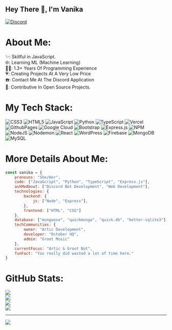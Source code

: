 ## Hey There :wave:, I'm Vanika
<a href="https://discord.com/users/991312753279127652">
<img src="https://discord.c99.nl/widget/theme-2/991312753279127652.png" alt="Discord"/>
</a>

<br>



# About Me:
✨: Skillful in JavaScript.<br>🌐: Learning ML (Machine Learning)<br>👨‍💻: 1.3+ Years Of Programming Experience<br>💗: Creating Projects At A Very Low Price<br>☎️: Contact Me At The Discord Application<br>👀: Contributive In Open Source Projects.

# My Tech Stack:
![CSS3](https://img.shields.io/badge/css3-%231572B6.svg?style=for-the-badge&logo=css3&logoColor=white) ![HTML5](https://img.shields.io/badge/html5-%23E34F26.svg?style=for-the-badge&logo=html5&logoColor=white) ![JavaScript](https://img.shields.io/badge/javascript-%23323330.svg?style=for-the-badge&logo=javascript&logoColor=%23F7DF1E) ![Python](https://img.shields.io/badge/python-3670A0?style=for-the-badge&logo=python&logoColor=ffdd54) ![TypeScript](https://img.shields.io/badge/typescript-%23007ACC.svg?style=for-the-badge&logo=typescript&logoColor=white) ![Vercel](https://img.shields.io/badge/vercel-%23000000.svg?style=for-the-badge&logo=vercel&logoColor=white) ![GithubPages](https://img.shields.io/badge/github%20pages-121013?style=for-the-badge&logo=github&logoColor=white) ![Google Cloud](https://img.shields.io/badge/GoogleCloud-%234285F4.svg?style=for-the-badge&logo=google-cloud&logoColor=white) ![Bootstrap](https://img.shields.io/badge/bootstrap-%238511FA.svg?style=for-the-badge&logo=bootstrap&logoColor=white) ![Express.js](https://img.shields.io/badge/express.js-%23404d59.svg?style=for-the-badge&logo=express&logoColor=%2361DAFB) ![NPM](https://img.shields.io/badge/NPM-%23CB3837.svg?style=for-the-badge&logo=npm&logoColor=white) ![NodeJS](https://img.shields.io/badge/node.js-6DA55F?style=for-the-badge&logo=node.js&logoColor=white) ![Nodemon](https://img.shields.io/badge/NODEMON-%23323330.svg?style=for-the-badge&logo=nodemon&logoColor=%BBDEAD) ![React](https://img.shields.io/badge/react-%2320232a.svg?style=for-the-badge&logo=react&logoColor=%2361DAFB) ![WordPress](https://img.shields.io/badge/WordPress-%23117AC9.svg?style=for-the-badge&logo=WordPress&logoColor=white) ![Firebase](https://img.shields.io/badge/Firebase-039BE5?style=for-the-badge&logo=Firebase&logoColor=white) ![MongoDB](https://img.shields.io/badge/MongoDB-%234ea94b.svg?style=for-the-badge&logo=mongodb&logoColor=white) ![MySQL](https://img.shields.io/badge/mysql-%2300000f.svg?style=for-the-badge&logo=mysql&logoColor=white)

# More Details About Me:
```javascript
const vanika = {
    pronouns: "She/Her",
    code: ["JavaScript", "Python", "TypeScript", "Express.js"],
    askMeAbout: ["Discord Bot Development", "Web Development"],
    technologies: {
        backend: {
            js: ["Node", "Express"],
        },
        frontend: ["HTML", "CSS"]
    },
    database: ["mongoose", "quickmongo", "quick.db", "better-sqlite3"],
    techCommunities: {
        owner: "Artic Development",
        developer: "October HQ",
        admin: "Groot Music"
    },
    currentFocus: "Artic & Groot Bot",
    funFact: "You really did wasted a lot of time here."
}
```

# GitHub Stats:
![](https://github-readme-stats.vercel.app/api/top-langs/?username=MaybeVanika&theme=tokyonight&hide_border=true&include_all_commits=true&count_private=true&layout=compact)<br/>
![](https://github-readme-stats.vercel.app/api?username=MaybeVanika&theme=tokyonight&hide_border=true&include_all_commits=true&count_private=true)<br/>
![](https://github-readme-streak-stats.herokuapp.com/?user=MaybeVanika&theme=tokyonight&hide_border=true&include_all_commits=true&count_private=true)<br/>
![](https://github-contributor-stats.vercel.app/api?username=MaybeVanika&limit=5&theme=tokyonight&combine_all_yearly_contributions=true&hide_border=true)

---
[![](https://visitcount.itsvg.in/api?id=MaybeVanika&icon=0&color=0)](https://visitcount.itsvg.in)

<!-- Proudly created with GPRM ( https://gprm.itsvg.in ) -->
